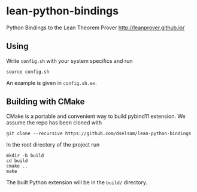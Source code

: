 # lean-python-bindings
 Python Bindings to the Lean Theorem Prover http://leanprover.github.io/

## Using

Write `config.sh` with your system specifics and run
```
source config.sh
```
An example is given in `config.sh.ex`.

## Building with CMake

CMake is a portable and convenient way to build pybind11 extension. We
assume the repo has been cloned with

```
git clone --recursive https://github.com/dselsam/lean-python-bindings
```

In the root directory of the project run

```
mkdir -b build
cd build
cmake ..
make
```

The built Python extension will be in the `build/` directory.